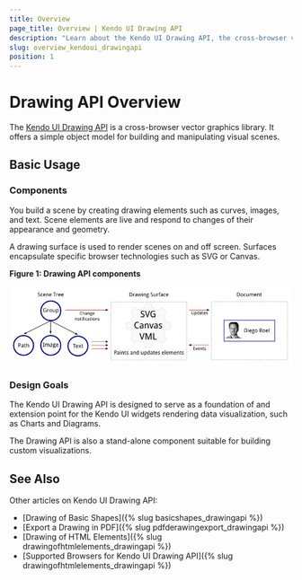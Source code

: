 ```yaml
---
title: Overview
page_title: Overview | Kendo UI Drawing API
description: "Learn about the Kendo UI Drawing API, the cross-browser vector graphics library of the framework."
slug: overview_kendoui_drawingapi
position: 1
---
```


# Drawing API Overview

The [Kendo UI Drawing API](http://demos.telerik.com/kendo-ui/drawing/index) is a cross-browser vector graphics library. It offers a simple object model for building and manipulating visual scenes.

## Basic Usage

### Components

You build a scene by creating drawing elements such as curves, images, and text. Scene elements are live and respond to changes of their appearance and geometry.

A drawing surface is used to render scenes on and off screen. Surfaces encapsulate specific browser technologies such as SVG or Canvas.

**Figure 1: Drawing API components**

![Drawing API Components](images/components.png)

### Design Goals

The Kendo UI Drawing API is designed to serve as a foundation of and extension point for the Kendo UI widgets rendering data visualization, such as Charts and Diagrams.

The Drawing API is also a stand-alone component suitable for building custom visualizations.

## See Also

Other articles on Kendo UI Drawing API:

* [Drawing of Basic Shapes]({% slug basicshapes_drawingapi %})
* [Export a Drawing in PDF]({% slug pdfderawingexport_drawingapi %})
* [Drawing of HTML Elements]({% slug drawingofhtmlelements_drawingapi %})
* [Supported Browsers for Kendo UI Drawing API]({% slug drawingofhtmlelements_drawingapi %})
